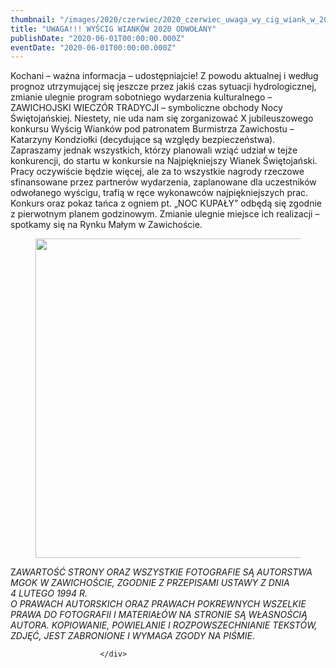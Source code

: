 ```yaml
---
thumbnail: "/images/2020/czerwiec/2020_czerwiec_uwaga_wy_cig_wiank_w_2020_odwo_any_2020_06_uwaga_wy_cig_wiank_w_2020_odwo_any_pl1-1.jpg"
title: "UWAGA!!! WYŚCIG WIANKÓW 2020 ODWOŁANY"
publishDate: "2020-06-01T00:00:00.000Z"
eventDate: "2020-06-01T00:00:00.000Z"
---
```


<div class="entry-content">
							
							
<p>Kochani – ważna informacja – udostępniajcie! Z powodu aktualnej i według prognoz utrzymującej się jeszcze przez jakiś czas sytuacji hydrologicznej, zmianie ulegnie program sobotniego wydarzenia kulturalnego – ZAWICHOJSKI WIECZÓR TRADYCJI – symboliczne obchody Nocy Świętojańskiej. Niestety, nie uda nam się zorganizować X jubileuszowego konkursu Wyścig Wianków pod patronatem Burmistrza Zawichostu – Katarzyny Kondziołki (decydujące są względy bezpieczeństwa). Zapraszamy jednak wszystkich, którzy planowali wziąć udział w tejże konkurencji, do startu w konkursie na Najpiękniejszy Wianek Świętojański. Pracy oczywiście będzie więcej, ale za to wszystkie nagrody rzeczowe sfinansowane przez partnerów wydarzenia, zaplanowane dla uczestników odwołanego wyścigu, trafią w ręce wykonawców najpiękniejszych prac. Konkurs oraz pokaz tańca z ogniem pt. „NOC KUPAŁY” odbędą się zgodnie z pierwotnym planem godzinowym. Zmianie ulegnie miejsce ich realizacji – spotkamy się na Rynku Małym w Zawichoście.</p>



<figure class="wp-block-image size-large"><img fetchpriority="high" decoding="async" width="800" height="511" src="/images/2020/czerwiec/2020_czerwiec_uwaga_wy_cig_wiank_w_2020_odwo_any_2020_06_uwaga_wy_cig_wiank_w_2020_odwo_any_pl1-1.jpg" alt="" class="wp-image-7493" srcset="/images/2020/czerwiec/2020_czerwiec_uwaga_wy_cig_wiank_w_2020_odwo_any_2020_06_uwaga_wy_cig_wiank_w_2020_odwo_any_pl1-1.jpg 800w, /images/2020/czerwiec/pl1-1-300x192.jpg 300w, /images/2020/czerwiec/pl1-1-768x491.jpg 768w" sizes="(max-width: 800px) 100vw, 800px"></figure>



<p>Z<em>AWARTOŚĆ STRONY ORAZ WSZYSTKIE FOTOGRAFIE SĄ AUTORSTWA MGOK W ZAWICHOŚCIE, ZGODNIE Z PRZEPISAMI USTAWY Z DNIA&nbsp;</em><br><em>4 LUTEGO 1994 R.<br>O PRAWACH AUTORSKICH ORAZ PRAWACH POKREWNYCH WSZELKIE PRAWA DO FOTOGRAFII I MATERIAŁÓW NA STRONIE SĄ WŁASNOŚCIĄ AUTORA. KOPIOWANIE, POWIELANIE I ROZPOWSZECHNIANIE TEKSTÓW, ZDJĘĆ, JEST ZABRONIONE I WYMAGA ZGODY NA PIŚMIE</em>.</p>
						
						</div>
